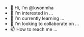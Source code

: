 - 👋 Hi, I’m @kwonmha
- 👀 I’m interested in ...
- 🌱 I’m currently learning ...
- 💞️ I’m looking to collaborate on ...
- 📫 How to reach me ...

<!---
kwonmha/kwonmha is a ✨ special ✨ repository because its `README.md` (this file) appears on your GitHub profile.
You can click the Preview link to take a look at your changes.
--->
